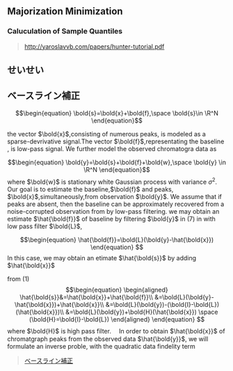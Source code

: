 ## Majorization Minimization

### Caluculation of Sample Quantiles
> http://yaroslavvb.com/papers/hunter-tutorial.pdf
## せいせい
## ベースライン補正

$$\begin{equation}
  \bold{s}=\bold{x}+\bold{f},\space \bold{s}\in \R^N
\end{equation}$$

the vector $\bold{x}$,consisting of numerous peaks, is modeled as a sparse-devrivative signal.The vector $\bold{f}$,representating the baseline , is low-pass signal. We further model the observed chromatogra data as

$$\begin{equation}
  \bold{y}=\bold{s}+\bold{f}+\bold{w},\space \bold{y} \in \R^N
\end{equation}$$
where $\bold{w}$ is stationary white Gaussian process with variance $\sigma^2$. Our goal is to estimate the baseline,$\bold{f}$ and peaks, $\bold{x}$,simultaneously,from observation $\bold{y}$.
 We assume that if peaks are absent, then the baseline can be approximately recovered from a noise-corrupted observation from by low-pass filtering. we may obtain an estimate $\hat{\bold{f}}$ of baseline by filtering $\bold{y}$ in (7) in with low pass filter $\bold{L}$,

 $$\begin{equation}
   \hat{\bold{f}}=\bold{L}(\bold{y}-\hat{\bold{x}})
 \end{equation}
 $$
 In this case, we may obtain an etimate $\hat{\bold{s}}$ by adding $\hat{\bold{x}}$

from (1)
$$\begin{equation}
  \begin{aligned}
    \hat{\bold{s}}&=\hat{\bold{x}}+\hat{\bold{f}}\\
                   &=\bold{L}(\bold{y}-\hat{\bold{x}})+\hat{\bold{x}}\\
                   &=\bold{L}(\bold{y})-(\bold{I}-\bold{L})(\hat{\bold{x}})\\
                   &=\bold{L}(\bold{y})+\bold{H}(\hat{\bold{x}}) \space (\bold{H}=\bold{I}-\bold{L})
  \end{aligned}
\end{equation}
$$
where $\bold{H}$ is high pass filter.
　In order to obtain $\hat{\bold{x}}$ of chromatgraph peaks from the observed data $\hat{\bold{y}}$, we will formulate an inverse proble, with the quadratic data findelity term 

 
> [ベースライン補正](https://doi.org/10.1016/j.chemolab.2014.09.014)